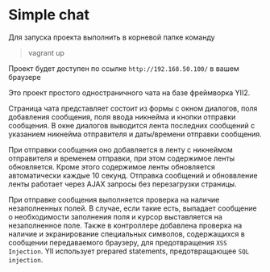 Simple chat
================================

Для запуска проекта выполнить в корневой папке команду
> vagrant up

Проект будет доступен по ссылке `http://192.168.50.100/` в вашем браузере

Это проект простого одностраничного чата на базе фреймворка YII2. 

Страница чата представляет состоит из формы с окном диалогов, поля добавления сообщения, поля ввода никнейма и кнопки отправки сообщения. В окне диалогов выводится лента последних сообщений с указанием никнейма отправителя и даты/времени отправки сообщения.


При отправки сообщения оно добавляется в ленту с никнеймом отправителя и временем отправки, при этом содержимое ленты обновляется. Кроме этого содержимое ленты обновляется автоматически каждые 10 секунд. Отправка сообщений и обноввление ленты работает через AJAX запросы без перезагрузки страницы.


При отправке сообщения выполняется проверка на наличие незаполненных полей. В случае, если такие есть, выпадает сообщение о необходимости заполнения поля и курсор выставляется на незаполненное поле.
Также в контроллере добавлена проверка на наличие и экранирование специальных символов, содержащихся в сообщении передаваемого браузеру, для предотвращения `XSS Injection`. 
YII использует prepared statements, предотвращающее `SQL injection`.


